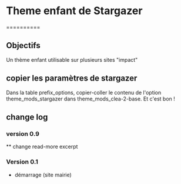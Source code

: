 # Theme enfant de Stargazer 
==========
## Objectifs
Un thème enfant utilisable sur plusieurs sites "impact"

## copier les paramètres de stargazer
Dans la table prefix_options, copier-coller le contenu de l'option theme_mods_stargazer dans theme_mods_clea-2-base. Et c'est bon ! 

## change log

### version 0.9
** change read-more excerpt

### Version 0.1 
* démarrage (site mairie)

